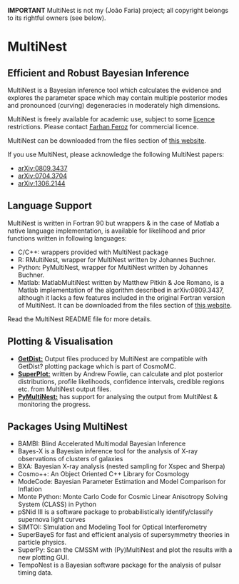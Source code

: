 **IMPORTANT** MultiNest is not my (João Faria) project; all copyright belongs to its rightful owners (see below).


MultiNest
=========

Efficient and Robust Bayesian Inference
---------------------------------------


MultiNest is a Bayesian inference tool which calculates the evidence and explores the parameter space which may 
contain multiple posterior modes and pronounced (curving) degeneracies in moderately high dimensions.
 
 
MultiNest is freely available for academic use, subject to some [licence](./MultiNest_License.pdf) restrictions. 
Please contact [Farhan Feroz](http://www.mrao.cam.ac.uk/~ff235/) for commercial licence.

 
MultiNest can be downloaded from the files section of [this website](http://ccpforge.cse.rl.ac.uk/gf/project/multinest/).
 
 
 
If you use MultiNest, please acknowledge the following MultiNest papers:

* [arXiv:0809.3437](http://xxx.lanl.gov/abs/0809.3437)
* [arXiv:0704.3704](http://xxx.lanl.gov/abs/0704.3704)
* [arXiv:1306.2144](http://xxx.lanl.gov/abs/1306.2144)
 
 

Language Support
----------------

MultiNest is written in Fortran 90 but wrappers & in the case of Matlab a native language implementation, 
is available for likelihood and prior functions written in following languages:

* C/C++: wrappers provided with MultiNest package
* R: RMultiNest, wrapper for MultiNest written by Johannes Buchner.
* Python: PyMultiNest, wrapper for MultiNest written by Johannes Buchner.
* Matlab: MatlabMultiNest written by Matthew Pitkin & Joe Romano, is a Matlab implementation of the algorithm 
        described in arXiv:0809.3437, although it lacks a few features included in the original Fortran 
        version of MultiNest. It can be downloaded from the files section of 
        [this website](http://ccpforge.cse.rl.ac.uk/gf/project/multinest/).

Read the MultiNest README file for more details.
 

Plotting & Visualisation
------------------------

* [**GetDist:**](http://cosmologist.info/cosmomc/readme.html)
  Output files produced by MultiNest are compatible with GetDist? plotting package which is part of CosmoMC.
* [**SuperPlot:**](https://github.com/innisfree/superpy/tree/master/SuperPlot)
  written by Andrew Fowlie, can calculate and plot posterior distributions, profile likelihoods, 
           confidence intervals, credible regions etc. from MultiNest output files.
* [**PyMultiNest:**](https://github.com/JohannesBuchner/PyMultiNest) 
  has support for analysing the output from MultiNest & monitoring the progress.
 

Packages Using MultiNest
------------------------

* BAMBI: Blind Accelerated Multimodal Bayesian Inference
* Bayes-X is a Bayesian inference tool for the analysis of X-ray observations of clusters of galaxies
* BXA: Bayesian X-ray analysis (nested sampling for Xspec and Sherpa)
* Cosmo++: An Object Oriented C++ Library for Cosmology
* ModeCode: Bayesian Parameter Estimation and Model Comparison for Inflation
* Monte Python: Monte Carlo Code for Cosmic Linear Anisotropy Solving System (CLASS) in Python
* pSNid III is a software package to probabilistically identify/classify supernova light curves
* SIMTOI: SImulation and Modeling Tool for Optical Interferometry
* SuperBayeS for fast and efficient analysis of supersymmetry theories in particle physics.
* SuperPy: Scan the CMSSM with (Py)MultiNest and plot the results with a new plotting GUI.
* TempoNest is a Bayesian software package for the analysis of pulsar timing data.
